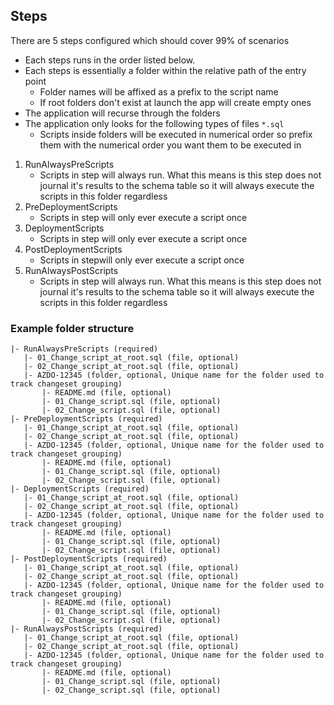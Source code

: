 ﻿## Steps
There are 5 steps configured which should cover 99% of scenarios

* Each steps runs in the order listed below.
* Each steps is essentially a folder within the relative path of the entry point
    * Folder names will be affixed as a prefix to the script name
    * If root folders don't exist at launch the app will create empty ones
* The application will recurse through the folders
* The application only looks for the following types of files ```*.sql```
    * Scripts inside folders will be executed in numerical order so prefix them with the numerical order you want them to be executed in

1. RunAlwaysPreScripts
    * Scripts in step will always run. What this means is this step does not journal it's results to the schema table so it will always execute the scripts in this folder regardless
2. PreDeploymentScripts
    * Scripts in step will only ever execute a script once
3. DeploymentScripts
    * Scripts in step will only ever execute a script once
4. PostDeploymentScripts
    * Scripts in stepwill only ever execute a script once
5. RunAlwaysPostScripts
    * Scripts in step will always run. What this means is this step does not journal it's results to the schema table so it will always execute the scripts in this folder regardless

### Example folder structure
```
|- RunAlwaysPreScripts (required)
   |- 01_Change_script_at_root.sql (file, optional)
   |- 02_Change_script_at_root.sql (file, optional)
   |- AZDO-12345 (folder, optional, Unique name for the folder used to track changeset grouping)
       |- README.md (file, optional)
       |- 01_Change_script.sql (file, optional)
       |- 02_Change_script.sql (file, optional)
|- PreDeploymentScripts (required)
   |- 01_Change_script_at_root.sql (file, optional)
   |- 02_Change_script_at_root.sql (file, optional)
   |- AZDO-12345 (folder, optional, Unique name for the folder used to track changeset grouping)
       |- README.md (file, optional)
       |- 01_Change_script.sql (file, optional)
       |- 02_Change_script.sql (file, optional)
|- DeploymentScripts (required)
   |- 01_Change_script_at_root.sql (file, optional)
   |- 02_Change_script_at_root.sql (file, optional)
   |- AZDO-12345 (folder, optional, Unique name for the folder used to track changeset grouping)
       |- README.md (file, optional)
       |- 01_Change_script.sql (file, optional)
       |- 02_Change_script.sql (file, optional)
|- PostDeploymentScripts (required)
   |- 01_Change_script_at_root.sql (file, optional)
   |- 02_Change_script_at_root.sql (file, optional)
   |- AZDO-12345 (folder, optional, Unique name for the folder used to track changeset grouping)
       |- README.md (file, optional)
       |- 01_Change_script.sql (file, optional)
       |- 02_Change_script.sql (file, optional)
|- RunAlwaysPostScripts (required)
   |- 01_Change_script_at_root.sql (file, optional)
   |- 02_Change_script_at_root.sql (file, optional)
   |- AZDO-12345 (folder, optional, Unique name for the folder used to track changeset grouping)
       |- README.md (file, optional)
       |- 01_Change_script.sql (file, optional)
       |- 02_Change_script.sql (file, optional)
```
